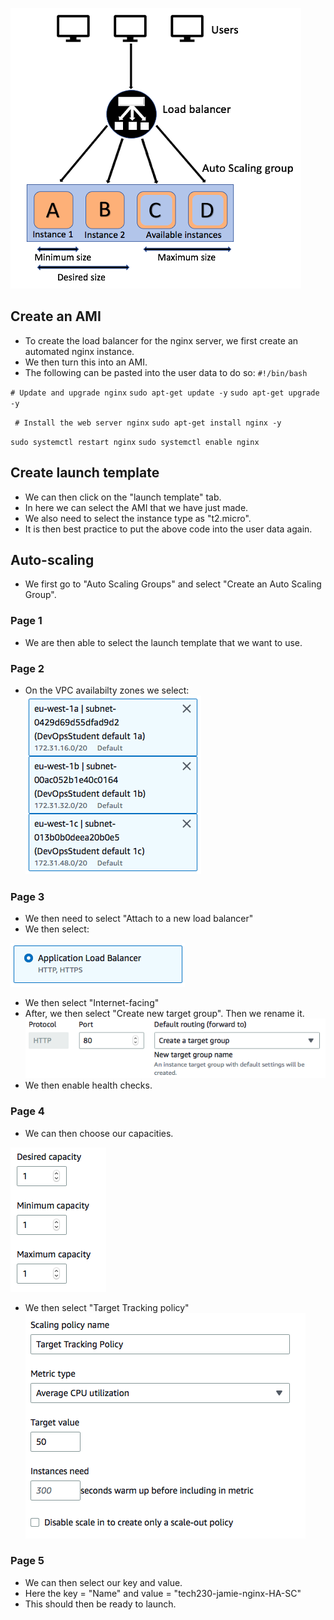 ![](3.2.png)

## Create an AMI
- To create the load balancer for the nginx server, we first create an automated nginx instance.
- We then turn this into an AMI.
- The following can be pasted into the user data to do so:
`#!/bin/bash`

 `# Update and upgrade nginx`
 `sudo apt-get update -y`
 `sudo apt-get upgrade -y`

` # Install the web server nginx`
 `sudo apt-get install nginx -y`
 
`sudo systemctl restart nginx`
`sudo systemctl enable nginx`

## Create launch template
- We can then click on the "launch template" tab.
- In here we can select the AMI that we have just made.
- We also need to select the instance type as "t2.micro".
- It is then best practice to put the above code into the user data again. 
## Auto-scaling
- We first go to "Auto Scaling Groups" and select "Create an Auto Scaling Group". 
### Page 1 
- We are then able to select the launch template that we want to use.
### Page 2
- On the VPC availabilty zones we select: 
![](1.5.png)
### Page 3
- We then need to select "Attach to a new load balancer"
- We then select: 

![](1.6.png)
- We then select "Internet-facing"
- After, we then select "Create new target group". Then we rename it.
![](1.7.png)
- We then enable health checks.
### Page 4
- We can then choose our capacities.

![](1.8.png)
- We then select "Target Tracking policy"
![](1.9.png)
### Page 5
- We can then select our key and value.
- Here the key = "Name" and value = "tech230-jamie-nginx-HA-SC"
- This should then be ready to launch. 